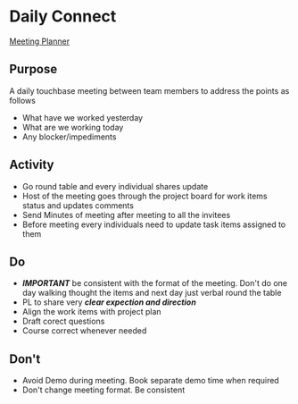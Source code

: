# Daily Connect

[Meeting Planner](https://github.com/e2eSolutionArchitect/IT-Project-Management/blob/main/project-plan/meeting-planner.md)

## Purpose
A daily touchbase meeting between team members to address the points as follows
- What have we worked yesterday
- What are we working today
- Any blocker/impediments

## Activity
- Go round table and every individual shares update
- Host of the meeting goes through the project board for work items status and updates comments
- Send Minutes of meeting after meeting to all the invitees
- Before meeting every individuals need to update task items assigned to them

## Do
- ***IMPORTANT*** be consistent with the format of the meeting. Don't do one day walking thought the items and next day just verbal round the table
- PL to share very ***clear expection and direction***
- Align the work items with project plan
- Draft corect questions
- Course correct whenever needed

## Don't
- Avoid Demo during meeting. Book separate demo time when required
- Don't change meeting format. Be consistent
